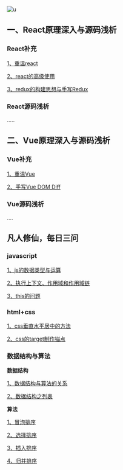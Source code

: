 ![u](https://user-images.githubusercontent.com/39695329/74309390-98663880-4da5-11ea-83b2-46c6990fec88.jpg)

## 一、React原理深入与源码浅析

### React补充

[1、重温react](https://github.com/xiaoliuing/_react-vue/issues/1)

[2、react的高级使用](https://github.com/xiaoliuing/_react-vue/issues/2)

[3、redux的构建思想与手写Redux](https://github.com/xiaoliuing/_react-vue/issues/5)

### React源码浅析

.....


## 二、Vue原理深入与源码浅析

### Vue补充

[1、重温Vue](https://github.com/xiaoliuing/_react-vue/issues/3)

[2、手写Vue DOM Diff](https://github.com/xiaoliuing/_react-vue/issues/4)

### Vue源码浅析

....


## 凡人修仙，每日三问

### javascript

[1、js的数据类型与运算](https://github.com/xiaoliuing/_react-vue/issues/7)

[2、执行上下文、作用域和作用域链](https://github.com/xiaoliuing/_react-vue/issues/8)

[3、this的问题]()

### html+css

[1、css垂直水平居中的方法](https://github.com/xiaoliuing/_react-vue/issues/12)

[2、css的target制作锚点]()

### 数据结构与算法

**数据结构**

[1、数据结构与算法的关系](https://github.com/xiaoliuing/_react-vue/issues/6)

[2、数据结构之列表](https://github.com/xiaoliuing/_react-vue/issues/9)

**算法**

[1、冒泡排序](https://github.com/xiaoliuing/_react-vue/issues/10)

[2、选择排序](https://github.com/xiaoliuing/_react-vue/issues/11)

[3、插入排序](https://github.com/xiaoliuing/_react-vue/issues/13)

[4、归并排序](https://github.com/xiaoliuing/_react-vue/issues/14)

